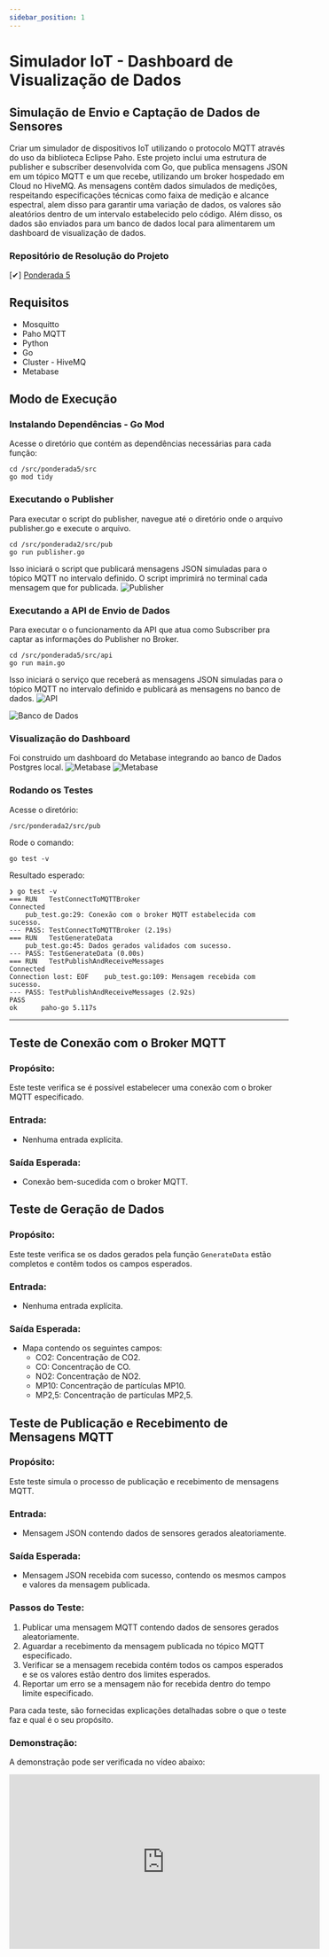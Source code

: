 ```yaml
---
sidebar_position: 1
---
```


# Simulador IoT - Dashboard de Visualização de Dados

## Simulação de Envio e Captação de Dados de Sensores
Criar um simulador de dispositivos IoT utilizando o protocolo MQTT através do uso da biblioteca Eclipse Paho. 
Este projeto inclui uma estrutura de publisher e subscriber desenvolvida com Go, que publica mensagens JSON em um tópico MQTT e um que recebe, utilizando um broker hospedado em Cloud no HiveMQ. As mensagens contêm dados simulados de medições, respeitando especificações técnicas como faixa de medição e alcance espectral, alem disso para garantir uma variação de dados, os valores são aleatórios dentro de um intervalo estabelecido pelo código. Além disso, os dados são enviados para um banco de dados local para alimentarem um dashboard de visualização de dados.


### Repositório de Resolução do Projeto

[✔] [Ponderada 5](https://github.com/gabInteli/M9-Inteli-Eng-Comp_Gabriela_Matias/tree/main/src/ponderada5)

## Requisitos
- Mosquitto
- Paho MQTT
- Python
- Go
- Cluster - HiveMQ  
- Metabase

##  Modo de Execução 

### Instalando Dependências - Go Mod
Acesse o diretório que contém as dependências necessárias para cada função: 
```
cd /src/ponderada5/src
go mod tidy
```

### Executando o Publisher

Para executar o script do publisher, navegue até o diretório onde o arquivo publisher.go e execute o arquivo.
```
cd /src/ponderada2/src/pub
go run publisher.go

```

Isso iniciará o script que publicará mensagens JSON simuladas para o tópico MQTT no intervalo definido. 
O script imprimirá no terminal cada mensagem que for publicada.
![Publisher](../../static/img/pond5_pub.png)


### Executando a API de Envio de Dados
Para executar o o funcionamento da API que atua como Subscriber pra captar as informações do Publisher no Broker. 
```
cd /src/ponderada5/src/api
go run main.go
```
Isso iniciará o serviço que receberá as mensagens JSON simuladas para o tópico MQTT no intervalo definido e publicará as mensagens no banco de dados. 
![API](../../static/img/pond5_api.png)

![Banco de Dados](../../static/img/pond5_db.png)

### Visualização do Dashboard

Foi construido um dashboard do Metabase integrando ao banco de Dados Postgres local. 
![Metabase](../../static/img/pond5_metabase1.png)
![Metabase](../../static/img/pond5_metabase2.png)

### Rodando os Testes

Acesse o diretório: 
```
/src/ponderada2/src/pub
```

Rode o comando: 
```
go test -v
```

Resultado esperado: 

```
❯ go test -v
=== RUN   TestConnectToMQTTBroker
Connected
    pub_test.go:29: Conexão com o broker MQTT estabelecida com sucesso.
--- PASS: TestConnectToMQTTBroker (2.19s)
=== RUN   TestGenerateData
    pub_test.go:45: Dados gerados validados com sucesso.
--- PASS: TestGenerateData (0.00s)
=== RUN   TestPublishAndReceiveMessages
Connected
Connection lost: EOF    pub_test.go:109: Mensagem recebida com sucesso.
--- PASS: TestPublishAndReceiveMessages (2.92s)
PASS
ok      paho-go 5.117s
```

______________________________________________________________________________________________

## Teste de Conexão com o Broker MQTT

### Propósito:
Este teste verifica se é possível estabelecer uma conexão com o broker MQTT especificado.

### Entrada:
- Nenhuma entrada explícita.

### Saída Esperada:
- Conexão bem-sucedida com o broker MQTT.

## Teste de Geração de Dados

### Propósito:
Este teste verifica se os dados gerados pela função `GenerateData` estão completos e contêm todos os campos esperados.

### Entrada:
- Nenhuma entrada explícita.

### Saída Esperada:
- Mapa contendo os seguintes campos:
  - CO2: Concentração de CO2.
  - CO: Concentração de CO.
  - NO2: Concentração de NO2.
  - MP10: Concentração de partículas MP10.
  - MP2,5: Concentração de partículas MP2,5.

## Teste de Publicação e Recebimento de Mensagens MQTT

### Propósito:
Este teste simula o processo de publicação e recebimento de mensagens MQTT.

### Entrada:
- Mensagem JSON contendo dados de sensores gerados aleatoriamente.

### Saída Esperada:
- Mensagem JSON recebida com sucesso, contendo os mesmos campos e valores da mensagem publicada.

### Passos do Teste:
1. Publicar uma mensagem MQTT contendo dados de sensores gerados aleatoriamente.
2. Aguardar a recebimento da mensagem publicada no tópico MQTT especificado.
3. Verificar se a mensagem recebida contém todos os campos esperados e se os valores estão dentro dos limites esperados.
4. Reportar um erro se a mensagem não for recebida dentro do tempo limite especificado.

Para cada teste, são fornecidas explicações detalhadas sobre o que o teste faz e qual é o seu propósito.

### Demonstração: 

A demonstração pode ser verificada no vídeo abaixo:  
<iframe width="560" height="315" src="https://www.youtube.com/embed/zFYoQ6FOw6U?si=8m9LGWfUcieOxIt0" title="YouTube video player" frameborder="0" allow="accelerometer; autoplay; clipboard-write; encrypted-media; gyroscope; picture-in-picture; web-share" allowfullscreen></iframe>